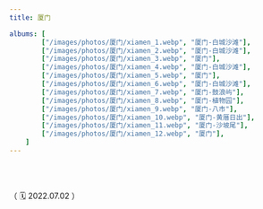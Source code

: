```yaml
---
title: 厦门

albums: [
		["/images/photos/厦门/xiamen_1.webp", "厦门-白城沙滩"],
        ["/images/photos/厦门/xiamen_2.webp", "厦门-白城沙滩"],
        ["/images/photos/厦门/xiamen_3.webp", "厦门"],
        ["/images/photos/厦门/xiamen_4.webp", "厦门-白城沙滩"],
        ["/images/photos/厦门/xiamen_5.webp", "厦门"],
        ["/images/photos/厦门/xiamen_6.webp", "厦门-白城沙滩"],
        ["/images/photos/厦门/xiamen_7.webp", "厦门-鼓浪屿"],
        ["/images/photos/厦门/xiamen_8.webp", "厦门-植物园"],
        ["/images/photos/厦门/xiamen_9.webp", "厦门-八市"],
        ["/images/photos/厦门/xiamen_10.webp", "厦门-黄厝日出"],
        ["/images/photos/厦门/xiamen_11.webp", "厦门-沙坡尾"],
        ["/images/photos/厦门/xiamen_12.webp", "厦门"],
	]
---
```


<br/><br/>


（ 🗓️ 2022.07.02 ）

<br/><br/><br/><br/>